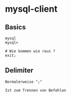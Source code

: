# mysql-client

## Basics 

```
mysql
mysql>

# Wie kommen wie raus ? 
exit; 

```

## Delimiter 
```
Normalerweise ";" 

Ist zum Trennen von Befehlen 
```
